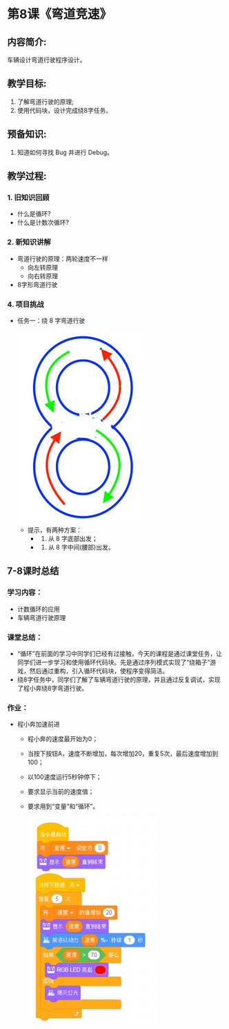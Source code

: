 <!-- # 机器人编程入门学习 -->
<style>
  .width150 {
      width: 150px;
  }
  .width300 {
      width: 300px;
  }
  .width600 {
      width: 600px;
  }
</style>

# 第8课《弯道竞速》

## 内容简介:
车辆设计弯道行驶程序设计。

## 教学目标:
1. 了解弯道行驶的原理;
1. 使用代码块，设计完成绕8字任务。

## 预备知识:
1. 知道如何寻找 Bug 并进行 Debug。


## 教学过程:

### 1. 旧知识回顾
- 什么是循环?
- 什么是计数次循环?

### 2. 新知识讲解    
- 弯道行驶的原理：两轮速度不一样
  - 向左转原理
  - 向右转原理
- 8字形弯道行驶  

### 4. 项目挑战

- 任务一：绕 8 字弯道行驶  

  <img src="./images/8-2.png" class="width300" />

  - 提示，有两种方案：
    - 1. 从 8 字底部出发；
    - 1. 从 8 字中间(腰部)出发。


## 7-8课时总结
### 学习内容：
* 计数循环的应用
* 车辆弯道行驶原理

### 课堂总结：
* “循环”在前面的学习中同学们已经有过接触，今天的课程是通过课堂任务，让同学们进一步学习和使用循环代码块。先是通过序列模式实现了“绕箱子”游戏，然后通过重构，引入循环代码块，使程序变得简洁。
* 绕8字任务中，同学们了解了车辆弯道行驶的原理，并且通过反复调试，实现了程小奔绕8字弯道行驶。

### 作业：
* 程小奔加速前进  
  - 程小奔的速度最开始为0；
  - 当按下按钮A，速度不断增加，每次增加20，重复5次，最后速度增加到100；
  - 以100速度运行5秒钟停下；
  - 要求显示当前的速度值；
  - 要求用到“变量”和“循环”。

    <img src="./images/5-7.png" class="width300" />

  <!-- - 讨论：  
    - 如果是让程小奔从100减速，最后停止，程序应该如何调整？  
    - 将前进的动力设置为负值，观察程小奔将如何运动？ -->
 